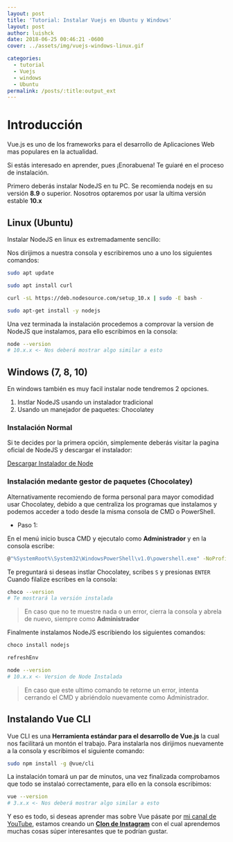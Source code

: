 ```yaml
---
layout: post
title: 'Tutorial: Instalar Vuejs en Ubuntu y Windows'
layout: post
author: luishck
date: 2018-06-25 00:46:21 -0600
cover: ../assets/img/vuejs-windows-linux.gif

categories:
  - tutorial
  - Vuejs
  - windows
  - Ubuntu
permalink: /posts/:title:output_ext
---
```

# Introducción

Vue.js es uno de los frameworks para el desarrollo de Aplicaciones Web mas populares en la actualidad.

Si estás interesado en aprender, pues ¡Enorabuena! Te guiaré en el proceso de instalación.

Primero deberás instalar NodeJS en tu PC. Se recomienda nodejs en su versión **8.9** o superior. Nosotros optaremos por usar la ultima versión estable **10.x**

## Linux (Ubuntu)

Instalar NodeJS en linux es extremadamente sencillo:

Nos dirijimos a nuestra consola y escribiremos uno a uno los siguientes comandos:

```bash
sudo apt update

sudo apt install curl

curl -sL https://deb.nodesource.com/setup_10.x | sudo -E bash -

sudo apt-get install -y nodejs
```

Una vez terminada la instalación procedemos a comprovar la version de NodeJS que instalamos, para ello escribimos en la consola:

```bash
node --version
# 10.x.x <- Nos deberá mostrar algo similar a esto
```

## Windows (7, 8, 10)
En windows también es muy facil instalar node tendremos 2 opciones.

1. Instlar NodeJS usando un instalador tradicional
2. Usando un manejador de paquetes: Chocolatey

### Instalación Normal

Si te decides por la primera opción, simplemente deberás visitar la pagina oficial de NodeJS y descargar el instalador:

[Descargar Instalador de Node](https://nodejs.org/es/download/current/)

### Instalación medante gestor de paquetes (Chocolatey)

Alternativamente recomiendo de forma personal para mayor comodidad usar Chocolatey, debido a que centraliza los programas que instalamos y podemos acceder a todo desde la misma consola de CMD o PowerShell.

* Paso 1:

En el menú inicio busca CMD y ejecutalo como **Administrador** y en la consola escribe:

```bash
@"%SystemRoot%\System32\WindowsPowerShell\v1.0\powershell.exe" -NoProfile -InputFormat None -ExecutionPolicy Bypass -Command "iex ((New-Object System.Net.WebClient).DownloadString('https://chocolatey.org/install.ps1'))" && SET "PATH=%PATH%;%ALLUSERSPROFILE%\chocolatey\bin"
```

Te preguntará si deseas instlar Chocolatey, scribes `S` y presionas `ENTER`
Cuando filalize escribes en la consola:

```bash
choco --version
# Te mostrará la versión instalada
```

> En caso que no te muestre nada o un error, cierra la consola y abrela de nuevo, siempre como **Administrador**

Finalmente instalamos NodeJS escribiendo los siguientes comandos:

```bash
choco install nodejs

refreshEnv

node --version
# 10.x.x <- Version de Node Instalada
```

> En caso que este ultimo comando te retorne un error, intenta cerrando el CMD y abriéndolo nuevamente como Administrador.

## Instalando Vue CLI

Vue CLI es una **Herramienta estándar para el desarrollo de Vue.js** la cual nos facilitará un montón el trabajo.
Para instalarla nos dirijimos nuevamente a la consola y escribimos el siguiente comando:

```bash
sudo npm install -g @vue/cli
```

La instalación tomará un par de minutos, una vez finalizada comprobamos que todo se instalaó correctamente, para ello en la consola escribimos:

```bash
vue --version
# 3.x.x <- Nos deberá mostrar algo similar a esto
```

Y eso es todo, si deseas aprender mas sobre Vue pásate por [mi canal de YouTube](https://www.youtube.com/c/LuisJCenteno), estamos creando un [**Clon de Instagram**](https://www.youtube.com/c/LuisJCenteno) con el cual aprendemos muchas cosas súper interesantes que te podrían gustar.
